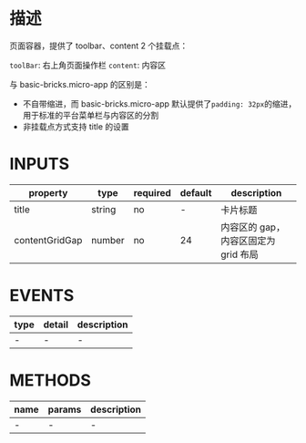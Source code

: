 [//]: # "atom-bricks/layout-and-container/index-card.ts"

# 描述

页面容器，提供了 toolbar、content 2 个挂载点：

`toolBar`: 右上角页面操作栏
`content`: 内容区

与 basic-bricks.micro-app 的区别是：

- 不自带缩进，而 basic-bricks.micro-app 默认提供了`padding: 32px`的缩进，用于标准的平台菜单栏与内容区的分割
- 非挂载点方式支持 title 的设置

# INPUTS

| property       | type   | required | default | description                          |
| -------------- | ------ | -------- | ------- | ------------------------------------ |
| title          | string | no       | -       | 卡片标题                             |
| contentGridGap | number | no       | 24      | 内容区的 gap，内容区固定为 grid 布局 |

# EVENTS

| type | detail | description |
| ---- | ------ | ----------- |
| -    | -      | -           |

# METHODS

| name | params | description |
| ---- | ------ | ----------- |
| -    | -      | -           |
